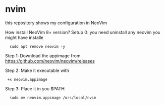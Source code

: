 # nvim


this repository shows my configuration in NeoVim

How install NeoVim 8+ version?
Setup 0: you need uninstall any neovim you might have installe
~~~ 
  sudo apt remove neovim -y
~~~ 
Step 1: Download the appimage from https://github.com/neovim/neovim/releases

Step 2: Make it executable with
  ```
   +x neovim.appimage
  ```
Step 3: Place it in you $PATH 
  ```
    sudo mv neovim.appimage /urs/local/nvim
```
